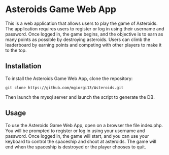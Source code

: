 # Asteroids Game Web App

This is a web application that allows users to play the game of Asteroids. The application requires users to register or log in using their username and password. Once logged in, the game begins, and the objective is to earn as many points as possible by destroying asteroids. Users can climb the leaderboard by earning points and competing with other players to make it to the top.

## Installation

To install the Asteroids Game Web App, clone the repository:

`git clone https://github.com/mgiorgi13/Asteroids.git`

Then launch the mysql server and launch the script to generate the DB.

## Usage

To use the Asteroids Game Web App, open on a browser the file index.php. You will be prompted to register or log in using your username and password. Once logged in, the game will start, and you can use your keyboard to control the spaceship and shoot at asteroids. The game will end when the spaceship is destroyed or the player chooses to quit.
